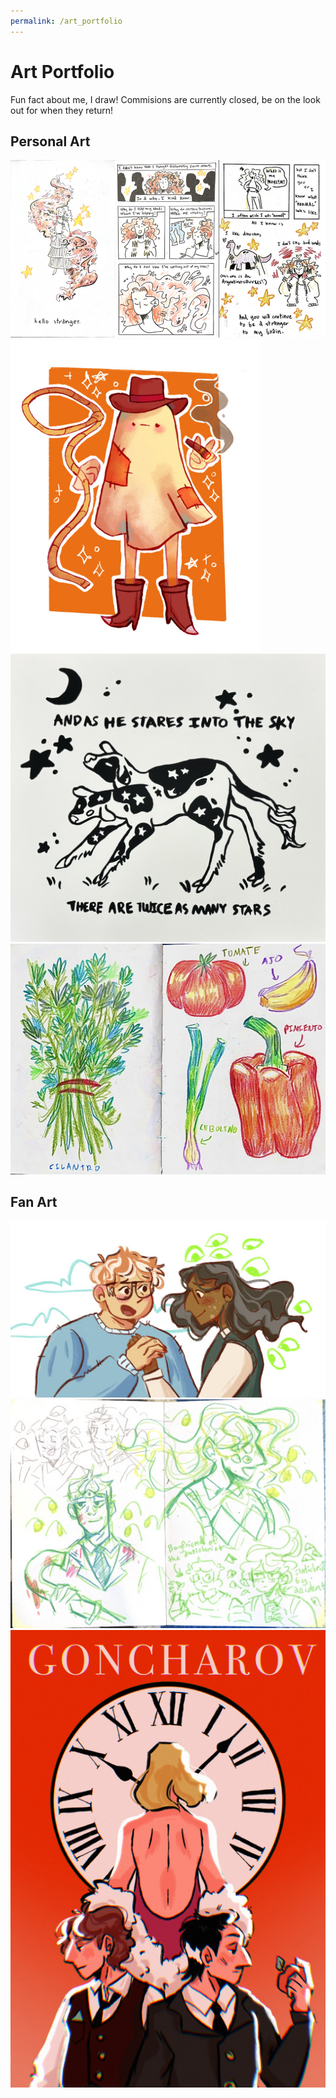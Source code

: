 ```yaml
---
permalink: /art_portfolio
---
```


# Art Portfolio
Fun fact about me, I draw! Commisions are currently closed, be on the look out for when they return!

## Personal Art
![Hello Stranger comic](image-1.png)
<img src= image-3.png 
     width="400" 
     height="500" />
![just a cool guy](<IMG_0824 (1).jpeg>)
![colored pencil veggies](TheBuildingBlocks.jpg)
## Fan Art 
![Magnus Archives Fluff](image-4.png)
![more Magnus Archives](image-5.png)
![Goncharov](image-6.png)